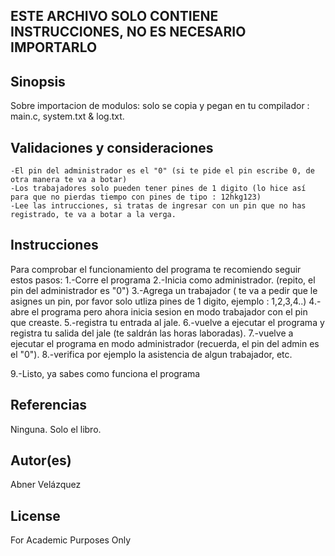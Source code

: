 ## ESTE ARCHIVO SOLO CONTIENE INSTRUCCIONES, NO ES NECESARIO IMPORTARLO

## Sinopsis

Sobre importacion de modulos: solo se copia y pegan en tu compilador : main.c, system.txt & log.txt.

    
## Validaciones y consideraciones

    -El pin del administrador es el "0" (si te pide el pin escribe 0, de otra manera te va a botar)
    -Los trabajadores solo pueden tener pines de 1 digito (lo hice así para que no pierdas tiempo con pines de tipo : 12hkg123)
    -Lee las intrucciones, si tratas de ingresar con un pin que no has registrado, te va a botar a la verga. 


## Instrucciones

Para comprobar el funcionamiento del programa te recomiendo seguir estos pasos: 
1.-Corre el programa
2.-Inicia como administrador. (repito, el pin del administrador es "0")
3.-Agrega un trabajador ( te va a pedir que le asignes un pin, por favor solo utliza pines de 1 digito, ejemplo : 1,2,3,4..)
4.-abre el programa pero ahora inicia sesion en modo trabajador con el pin que creaste.
5.-registra tu entrada al jale.
6.-vuelve a ejecutar el programa y registra tu salida del jale (te saldrán las horas laboradas).
7.-vuelve a ejecutar el programa en modo administrador (recuerda, el pin del admin es el "0").
8.-verifica por ejemplo la asistencia de algun trabajador, etc. 

9.-Listo, ya sabes como funciona el programa

## Referencias

Ninguna. Solo el libro. 

## Autor(es)
Abner Velázquez

## License
For Academic Purposes Only
